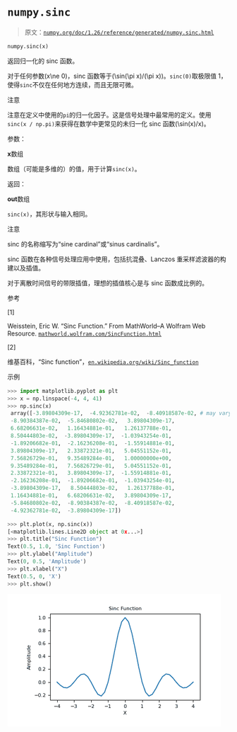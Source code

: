 # `numpy.sinc`

> 原文：[`numpy.org/doc/1.26/reference/generated/numpy.sinc.html`](https://numpy.org/doc/1.26/reference/generated/numpy.sinc.html)

```py
numpy.sinc(x)
```

返回归一化的 sinc 函数。

对于任何参数\(x\ne 0\)，sinc 函数等于\(\sin(\pi x)/(\pi x)\)。`sinc(0)`取极限值 1，使得`sinc`不仅在任何地方连续，而且无限可微。

注意

注意在定义中使用的`pi`的归一化因子。这是信号处理中最常用的定义。使用`sinc(x / np.pi)`来获得在数学中更常见的未归一化 sinc 函数\(\sin(x)/x\)。

参数：

**x**数组

数组（可能是多维的）的值，用于计算`sinc(x)`。

返回：

**out**数组

`sinc(x)`，其形状与输入相同。

注意

sinc 的名称缩写为“sine cardinal”或“sinus cardinalis”。

sinc 函数在各种信号处理应用中使用，包括抗混叠、Lanczos 重采样滤波器的构建以及插值。

对于离散时间信号的带限插值，理想的插值核心是与 sinc 函数成比例的。

参考

[1]

Weisstein, Eric W. “Sinc Function.” From MathWorld–A Wolfram Web Resource. [`mathworld.wolfram.com/SincFunction.html`](http://mathworld.wolfram.com/SincFunction.html)

[2]

维基百科，“Sinc function”，[`en.wikipedia.org/wiki/Sinc_function`](https://en.wikipedia.org/wiki/Sinc_function)

示例

```py
>>> import matplotlib.pyplot as plt
>>> x = np.linspace(-4, 4, 41)
>>> np.sinc(x)
 array([-3.89804309e-17,  -4.92362781e-02,  -8.40918587e-02, # may vary
 -8.90384387e-02,  -5.84680802e-02,   3.89804309e-17,
 6.68206631e-02,   1.16434881e-01,   1.26137788e-01,
 8.50444803e-02,  -3.89804309e-17,  -1.03943254e-01,
 -1.89206682e-01,  -2.16236208e-01,  -1.55914881e-01,
 3.89804309e-17,   2.33872321e-01,   5.04551152e-01,
 7.56826729e-01,   9.35489284e-01,   1.00000000e+00,
 9.35489284e-01,   7.56826729e-01,   5.04551152e-01,
 2.33872321e-01,   3.89804309e-17,  -1.55914881e-01,
 -2.16236208e-01,  -1.89206682e-01,  -1.03943254e-01,
 -3.89804309e-17,   8.50444803e-02,   1.26137788e-01,
 1.16434881e-01,   6.68206631e-02,   3.89804309e-17,
 -5.84680802e-02,  -8.90384387e-02,  -8.40918587e-02,
 -4.92362781e-02,  -3.89804309e-17]) 
```

```py
>>> plt.plot(x, np.sinc(x))
[<matplotlib.lines.Line2D object at 0x...>]
>>> plt.title("Sinc Function")
Text(0.5, 1.0, 'Sinc Function')
>>> plt.ylabel("Amplitude")
Text(0, 0.5, 'Amplitude')
>>> plt.xlabel("X")
Text(0.5, 0, 'X')
>>> plt.show() 
```

![../../_images/numpy-sinc-1.png](img/b763a3be4a1626f6b753507c37a45d50.png)

